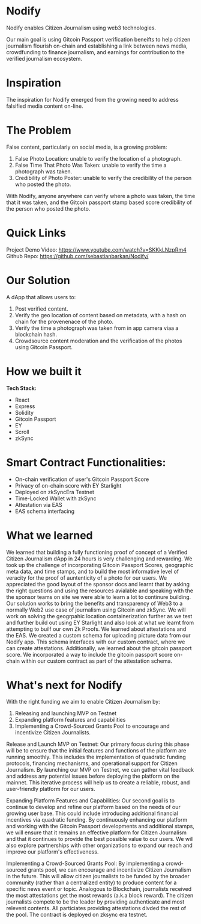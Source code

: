 # Nodify
Nodify enables Citizen Journalism using web3 technologies. 

Our main goal is using Gitcoin Passport verification beneifts to help citizen journalism flourish on-chain and establishing a link between news media, crowdfunding to finance journalism, and earnings for contribution to the verified journalism ecosystem.

# Inspiration
The inspiration for Nodify emerged from the growing need to address falsified media content on-line.

# The Problem
False content, particularly on social media, is a growing problem:
1.	False Photo Location: unable to verify the location of a photograph.
2.	False Time That Photo Was Taken: unable to verify the time a photograph was taken.
3.	Credibility of Photo Poster: unable to verify the credibility of the person who posted the photo.

With Nodify, anyone anywhere can verify where a photo was taken, the time that it was taken, and the Gitcoin passport stamp based score credibility of the person who posted the photo.

# Quick Links
Project Demo Video: https://www.youtube.com/watch?v=SKKkLNzpRm4
Github Repo: https://github.com/sebastianbarkan/Nodify/

# Our Solution
A dApp that allows users to:
1. Post verified content.
2.	Verify the geo location of content based on metadata, with a hash on chain for the provenenace of the photo.
3. Verify the time a photograph was taken from in app camera viaa a blockchain hash.
4. Crowdsource content moderation and the verification of the photos using Gitcoin Passport.

# How we built it

**Tech Stack:** 
- React
- Express
- Solidity
- Gitcoin Passport
- EY
- Scroll
- zkSync
 
# Smart Contract Functionalities:
- On-chain verification of user's Gitcoin Passport Score
- Privacy of on-chain score with EY Starlight
- Deployed on zkSyncEra Testnet
- Time-Locked Wallet with zkSync
- Attestation via EAS
- EAS schema interfacing


# What we learned
We learned that building a fully functioning proof of concept of a Verified Citizen Journalism dApp in 24 hours is very challenging and rewarding.  We took up the challenge of incorporating Gitcoin Passport Scores, geographic meta data, and time stamps, and to build the most informative level of veracity for the proof of auntenticity of a photo for our users. We appreciated the good layout of the sponsor docs and learnt that by asking the right questions and using the resources avialable and speaking with the the sponsor teams on site we were able to learn a lot to continure building. Our solution works to bring the benefits and transparency of Web3 to a normally Web2 use case of journalism using Gitcoin and zkSync. We will work on solving the geogrpahic location containerization further as we test and further build out using EY Starlight and also look at what we learnt from attempting to builf our own Zk Proofs. We learned about attestations and the EAS. We created a custom schema for uploading picture data from our Nodify app. This schema interfaces with our custom contract, where we can create attestations. 
Additionally, we learned about the gitcoin passport score. We incorporated a way to include the gitcoin passport score on-chain within our custom contract as part of the attestation schema.

# What's next for Nodify
With the right funding we aim to enable Citizen Journalism by:
1.	Releasing and launching MVP on Testnet
2.	Expanding platform features and capabilities
3.	Implementing a Crowd-Sourced Grants Pool to encourage and incentivize Citizen Journalists. 

Release and Launch MVP on Testnet: Our primary focus during this phase will be to ensure that the initial features and functions of the platform are running smoothly. This includes the implementation of quadratic funding protocols, financing mechanisms, and operational support for Citizen Journalism. By launching our MVP on Testnet, we can gather vital feedback and address any potential issues before deploying the platform on the mainnet. This iterative process will help us to create a reliable, robust, and user-friendly platform for our users.

Expanding Platform Features and Capabilities: Our second goal is to continue to develop and refine our platform based on the needs of our growing user base. This could include introducing additional financial incentives via quadratic funding. By continuously enhancing our platform and working with the Gitcoin Passport developments and additional stamps, we will ensure that it remains an effective platform for Citizen Journalism and that it continues to provide the best possible value to our users. We will also explore partnerships with other organizations to expand our reach and improve our platform's effectiveness.

Implementing a Crowd-Sourced Grants Pool: By implementing a crowd-sourced grants pool, we can encourage and incentivize Citizen Journalism in the future. This will allow citizen journalists to be funded by the broader community (rather than a centralized entity) to produce content for a specific news event or topic. Analogous to Blockchain, journalists received the most attestations get the most rewards (a.k.a block reward). The citizen journalists compete to be the leader by providing authenticate and most relevent contents. All particiates providing attestations divded the rest of the pool. The contract is deployed on zksync era testnet.
